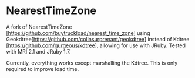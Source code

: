 # NearestTimeZone

A fork of NearestTimeZone [https://github.com/buytruckload/nearest_time_zone] using Geokdtree[https://github.com/colinsurprenant/geokdtree] instead of Kdtree [https://github.com/gurgeous/kdtree], allowing for use with JRuby. Tested with MRI 2.1 and JRuby 1.7.

Currently, everything works except marshalling the Kdtree. This is only required to improve load time.
